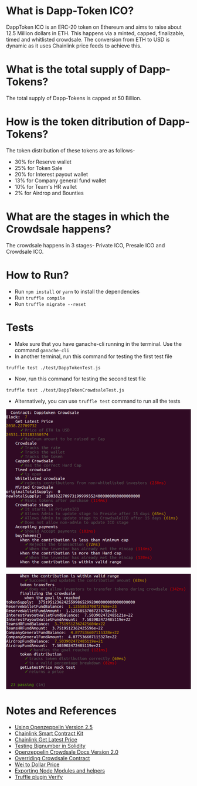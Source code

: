 # What is Dapp-Token ICO?
  DappToken ICO is an ERC-20 token on Ethereum and aims to raise about 12.5 Million dollars in ETH. This happens via a minted, capped, finalizable, timed and whitlisted crowdsale. The conversion from ETH to USD is dynamic as it uses Chainlink price feeds to achieve this.

# What is the total supply of Dapp-Tokens?
  The total supply of Dapp-Tokens is capped at 50 Billion.

# How is the token ditribution of Dapp-Tokens?
  The token distribution of these tokens are as follows-
  - 30% for Reserve wallet
  - 25% for Token Sale
  - 20% for Interest payout wallet
  - 13% for Company general fund wallet
  - 10% for Team's HR wallet
  - 2% for Airdrop and Bounties

# What are the stages in which the Crowdsale happens?
  The crowdsale happens in 3 stages- Private ICO, Presale ICO and Crowdsale ICO. 

# How to Run?
- Run `npm install` or `yarn` to install the dependencies
- Run `truffle compile`
- Run `truffle migrate --reset`

# Tests
- Make sure that you have ganache-cli running in the terminal. Use the command `ganache-cli` 
- In another terminal, run this command for testing the first test file 
```
truffle test ./test/DappTokenTest.js
```
- Now, run this command for testing the second test file 
```
truffle test ./test/DappTokenCrowdsaleTest.js
```
- Alternatively, you can use `truffle test` command to run all the tests

![](/images/photofirst.PNG)


![](/images/photo2.PNG)

# Notes and References

- [Using Openzeppelin Version 2.5](https://github.com/OpenZeppelin/openzeppelin-contracts/tree/release-v2.5.0/contracts/token/ERC20 )
- [Chainlink Smart Contract Kit](https://github.com/smartcontractkit/truffle-starter-kit)
- [Chainlink Get Latest Price](https://docs.chain.link/docs/get-the-latest-price/)
- [Testing Bignumber in Solidity](https://ethereum.stackexchange.com/questions/67087/how-to-use-bignumbers-in-truffle-tests)
- [Openzeppelin Crowdsale Docs Version 2.0 ](https://docs.openzeppelin.com/contracts/2.x/api/crowdsale#Crowdsale-constructor-uint256-address-payable-contract-IERC20-)
- [Overriding Crowdsale Contract](https://forum.openzeppelin.com/t/crowdsale-contract-typeerror-overriding-function-changes-state-mutability-from-view-to-nonpayable/6309)
- [Wei to Dollar Price](https://www.cryps.info/en/Wei_to_USD/1/)
- [Exporting Node Modules and helpers](https://www.freecodecamp.org/news/node-module-exports-explained-with-javascript-export-function-examples/)
- [Truffle plugin Verify](https://www.npmjs.com/package/truffle-plugin-verify-ftm)
